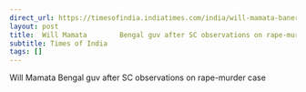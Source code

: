 ```yaml
---
direct_url: https://timesofindia.indiatimes.com/india/will-mamata-banerjee-please-bengal-governor-after-sc-observations-on-kolkata-rape-murder-case/articleshow/112652415.cms
layout: post
title:  Will Mamata        Bengal guv after SC observations on rape-murder case
subtitle: Times of India
tags: []
---
```


 Will Mamata        Bengal guv after SC observations on rape-murder case

